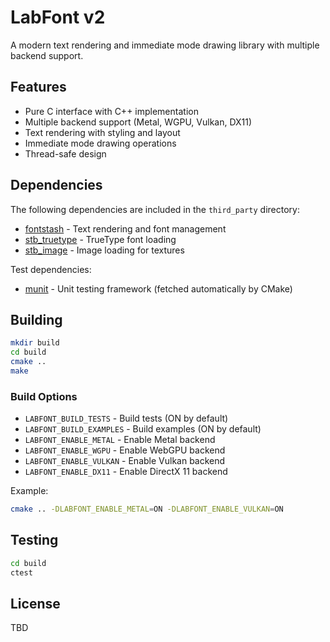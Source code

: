 # LabFont v2

A modern text rendering and immediate mode drawing library with multiple backend support.

## Features

- Pure C interface with C++ implementation
- Multiple backend support (Metal, WGPU, Vulkan, DX11)
- Text rendering with styling and layout
- Immediate mode drawing operations
- Thread-safe design

## Dependencies

The following dependencies are included in the `third_party` directory:
- [fontstash](https://github.com/memononen/fontstash) - Text rendering and font management
- [stb_truetype](https://github.com/nothings/stb) - TrueType font loading
- [stb_image](https://github.com/nothings/stb) - Image loading for textures

Test dependencies:
- [munit](https://github.com/nemequ/munit) - Unit testing framework (fetched automatically by CMake)

## Building

```bash
mkdir build
cd build
cmake ..
make
```

### Build Options

- `LABFONT_BUILD_TESTS` - Build tests (ON by default)
- `LABFONT_BUILD_EXAMPLES` - Build examples (ON by default)
- `LABFONT_ENABLE_METAL` - Enable Metal backend
- `LABFONT_ENABLE_WGPU` - Enable WebGPU backend
- `LABFONT_ENABLE_VULKAN` - Enable Vulkan backend
- `LABFONT_ENABLE_DX11` - Enable DirectX 11 backend

Example:
```bash
cmake .. -DLABFONT_ENABLE_METAL=ON -DLABFONT_ENABLE_VULKAN=ON
```

## Testing

```bash
cd build
ctest
```

## License

TBD
